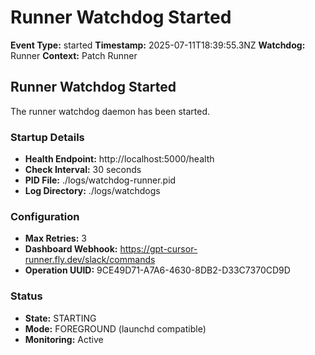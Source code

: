 # Runner Watchdog Started

**Event Type:** started
**Timestamp:** 2025-07-11T18:39:55.3NZ
**Watchdog:** Runner
**Context:** Patch Runner


## Runner Watchdog Started

The runner watchdog daemon has been started.

### Startup Details
- **Health Endpoint:** http://localhost:5000/health
- **Check Interval:** 30 seconds
- **PID File:** ./logs/watchdog-runner.pid
- **Log Directory:** ./logs/watchdogs

### Configuration
- **Max Retries:** 3
- **Dashboard Webhook:** https://gpt-cursor-runner.fly.dev/slack/commands
- **Operation UUID:** 9CE49D71-A7A6-4630-8DB2-D33C7370CD9D

### Status
- **State:** STARTING
- **Mode:** FOREGROUND (launchd compatible)
- **Monitoring:** Active


